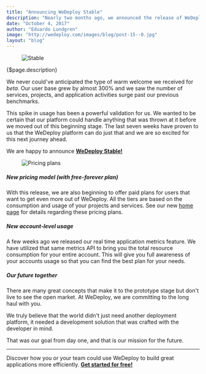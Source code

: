 ```yaml
---
title: "Announcing WeDeploy Stable"
description: "Nearly two months ago, we announced the release of WeDeploy Beta. Our goal for beta was to pack our platform full of new features that helped developers all over the world build great applications faster than ever before."
date: "October 4, 2017"
author: "Eduardo Lundgren"
image: "http://wedeploy.com/images/blog/post-15--0.jpg"
layout: "blog"
---
```


<article>

<figure>
  <img src="/images/blog/post-15--0.jpg" alt="Stable">
</figure>

{$page.description}

We never could've anticipated the type of warm welcome we received for _beta_. Our user base grew by almost 300% and we saw the number of services, projects, and application activities surge past our previous benchmarks.

This spike in usage has been a powerful validation for us. We wanted to be certain that our platform could handle anything that was thrown at it before we moved out of this beginning stage. The last seven weeks have proven to us that the WeDeploy platform can do just that and we are so excited for this next journey ahead.

We are happy to announce **<a data-senna-off href="/">WeDeploy Stable!</a>**

<figure>
  <img src="/images/blog/post-15--0.gif" alt="Pricing plans">
</figure>

##### New pricing model (with free-forever plan)

With this release, we are also beginning to offer paid plans for users that want to get even more out of WeDeploy. All the tiers are based on the consumption and usage of your projects and services. See our new <a data-senna-off href="/#pricing">home page</a> for details regarding these pricing plans.

##### New account-level usage

A few weeks ago we released our real time application metrics feature. We have utilized that same metrics API to bring you the total resource consumption for your entire account. This will give you full awareness of your accounts usage so that you can find the best plan for your needs.

##### Our future together

There are many great concepts that make it to the prototype stage but don't live to see the open market. At WeDeploy, we are committing to the long haul with you.

We truly believe that the world didn't just need another deployment platform, it needed a development solution that was crafted with the developer in mind.

That was our goal from day one, and that is our mission for the future.

---

Discover how you or your team could use WeDeploy to build great applications more efficiently. **[Get started for free!](https://console.wedeploy.com)**

</article>
